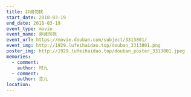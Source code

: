 ```yaml
---
title: 非诚勿扰
start_date: 2018-03-19
end_date: 2018-03-19
event_type: movie
event_name: 非诚勿扰
event_url: https://movie.douban.com/subject/3313801/
event_img: http://1929.lufeihaidao.top/douban_3313801.png
poster_img: http://1929.lufeihaidao.top/douban_poster_3313801.jpeg
memories:
  - comment: 
    author: 时九
  - comment: 
    author: 念九
location: 
---
```

